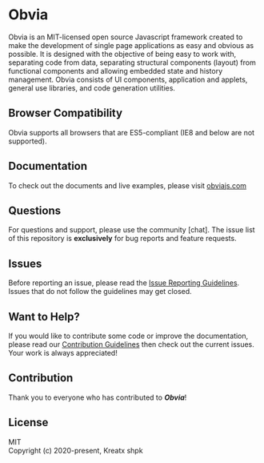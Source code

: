 # Obvia
Obvia is an MIT-licensed open source Javascript framework created to make the development of single page applications as easy and obvious as possible. It is designed with the objective of being easy to work with, separating code from data, separating structural components (layout) from functional components and allowing embedded state and history management. Obvia consists of UI components, application and applets, general use libraries, and code generation utilities.

## Browser Compatibility
Obvia supports all browsers that are ES5-compliant (IE8 and below are not supported).

## Documentation
To check out the documents and live examples, please visit [obviajs.com]

## Questions
For questions and support, please use the community [chat]. The issue list of this repository is **exclusively** for bug reports and feature requests.

## Issues
Before reporting an issue, please read the [Issue Reporting Guidelines]. Issues that do not follow the guidelines may get closed.

## Want to Help?
If you would like to contribute some code or improve the documentation, please read our [Contribution Guidelines] then check out the current issues. Your work is always appreciated!

## Contribution
Thank you to everyone who has contributed to ***Obvia***!

## License
MIT\
Copyright (c) 2020-present, Kreatx shpk 

[obviajs.com]: https://obviajs.com/
[Issue Reporting Guidelines]: https://github.com/kreatx-admin/obvia/blob/update-readme-and-contributing/.github/CONTRIBUTING.md#issue-reporting-guidelines
[Contribution Guidelines]: https://github.com/kreatx-admin/obvia/blob/update-readme-and-contributing/.github/CONTRIBUTING.md